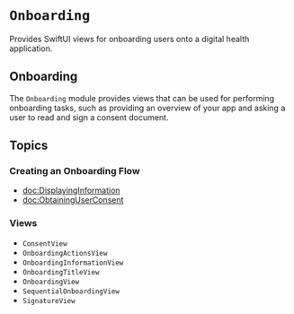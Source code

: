 # ``Onboarding``

<!--
                  
This source file is part of the CardinalKit open-source project

SPDX-FileCopyrightText: 2022 Stanford University and the project authors (see CONTRIBUTORS.md)

SPDX-License-Identifier: MIT
             
-->

Provides SwiftUI views for onboarding users onto a digital health application.

## Onboarding

The ``Onboarding`` module provides views that can be used for performing onboarding tasks, such as providing an overview of your app and asking a user to read and sign a consent document.

## Topics

### Creating an Onboarding Flow

- <doc:DisplayingInformation>
- <doc:ObtainingUserConsent>

### Views

- ``ConsentView``
- ``OnboardingActionsView``
- ``OnboardingInformationView``
- ``OnboardingTitleView``
- ``OnboardingView``
- ``SequentialOnboardingView``
- ``SignatureView``
